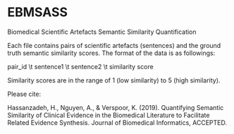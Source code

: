 # EBMSASS


Biomedical Scientific Artefacts Semantic Similarity Quantification

Each file contains pairs of scientific artefacts (sentences) and the ground truth semantic similarity scores. The format of the data is as followings:

pair_id \t sentence1 \t sentence2 \t similarity score

Similarity scores are in the range of 1 (low similarity) to 5 (high similarity).


Please cite:

Hassanzadeh, H., Nguyen, A., & Verspoor, K. (2019). Quantifying Semantic Similarity of Clinical Evidence in the Biomedical Literature to Facilitate Related Evidence Synthesis. Journal of Biomedical Informatics, ACCEPTED.